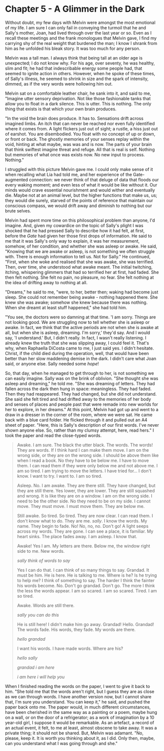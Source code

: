 
# Chapter 5 - A Glimmer in the Dark

Without doubt, my few days with Melvin were amongst the most emotional of my life. I am sure I can only fail in conveying the turmoil that he and Sally's mother, Joan, had lived through over the last year or so. Even as I recall these meetings and the frank monologues that Melvin gave, I find my carrying shy of the real weight that burdened the man; I know I shrank from him as he unfolded his bleak story. It was too much for any person.

Melvin was a tall man. I always think that being tall at an older age is unexpected; I do not know why. For his age, over seventy, he was healthy, slim and fit; he had that indescribable energy some people had, that seemed to ignite action in others. However, when he spoke of these times, of Sally's illness, he seemed to shrink in size and the spark of intensity, dimmed, as if the very words were hollowing him out.

Melvin sat on a comfortable leather chair, he sank into it, and said to me, "Imagine utter sensory deprivation. Not like those fashionable tanks that allow you to float in a dark silence. This is utter. This is nothing. The only thing that exists is that which your own brain produces.

"In the void the brain does produce. It has to. Sensations drift across imagined limbs. An itch that can never be reached nor even fully identified where it comes from. A light flickers just out of sight; a rustle, a hiss just out of earshot. You are disembodied. You float with no concept of up or down, or front or back. The ghostly memories of your senses replay within the void, hinting at what maybe, was was and is now. The parts of your brain that think swiftest imagine threat and refuge. All that is real is self. Nothing but memories of what once was exists now. No new input to process. Nothing."

I struggled with this picture Melvin gave me. I could only make sense of it when recalling what Lia had told me, and her experience of the Gate-augmented connection: we never think of that deluge of data that floods our every waking moment; and even less of what it would be like without it. Our minds would crave essential nourishment and would wither and eventually die. Maybe not at an animal level, but the higher functions that make us, us; they would die surely, starved of the points of reference that maintain our conscious compass, we would drift away and diminish to nothing but our brute selves.

Melvin had spent more time on this philosophical problem than anyone, I'd imagine. And, given my cowardice on the topic of Sally's plight I was shocked that he had pressed Sally to describe how it had felt, at first, before the *Gate* had given her those first drops of information. He said to me that it was Sally's only way to explain, it was her measurement, somehow, of her condition, and whether she was asleep or awake. He said, "Knowing that we are awake or asleep, is not something we often struggle with. There is enough information to tell us. Not for Sally." He continued, "First, when she woke and realised that she was awake, she was terrified. Then, over time, she understood what awake meant. The initial twitching, itching, whispering glimmers that had so terrified her at first, had faded. She then felt nothing. She felt no pain, no pleasure, no fear. She felt nothing at the idea of drifting away to nothing at all.

"Dreams," he said to me, "were, to her, better then; waking had become just sleep. She could not remember being awake - nothing happened there. She knew she was awake; somehow she knew because there was nothing. When she dreamt at least stuff happened," she had told him.

"You see, the doctors were so damning at that time. 'I am sorry. Things are not looking good. We are struggling now to tell whether she is asleep or awake. In fact, we think that the active periods are not when she is awake at all, but when she is asleep, dreaming. I'm sorry,' they'd say. And I would say, 'I understand.' But, I didn't really. In fact, I wasn't really listening. I already knew the truth that she was slipping away, I could feel it. That's why, when Raphaella DiCosta came to me, I just said yes. I didn't hesitate. Christ, if the child died during the operation, well, that would have been better than her slow maddening demise in the dark. I didn't care what Joan said, or anyone else. Sally needed some *hope*!

<!-- REWRITE: Doesn't make sense, this next paragraph --

"I cannot imagine what it must be like for her. She has no stimuli. Her mind is completely closed."
"We have done everything, yes?" He stared at her. She felt his accusation.
"We cannot think of anything more. Before you say, it is not because of the risk. Either to her or us. I want this to work. I wanted it to work."
"I'll keep going. Thank you, for this." He held up the tablet.
"She may not understand the signals. We are only going on what other candidates have found to work. No one was as young as she is." Her lips tightened and she slowly shook her head. "I am so sorry." She caught herself and focussed on him. "Remember, short repeating words. A vocabulary of no more than 5 common words. Her name: repeat it often." 

-->

So, that day, when he managed to get through to her, is not something we can easily imagine. Sally was on the brink of oblivion. "She thought she was asleep and dreaming," he told me. "She was dreaming of letters. They had fallen across the dark then hung in space: meaningless. They had faded. Then they had reappeared. They had changed, but she did not understand. She said she felt tired and had drifted away to the memories of her body and senses of places and people past that were remade into new worlds for her to explore, in her dreams." At this point, Melvin had got up and went to a draw in a dresser in the corner of the room, where we were sat. He came back with a blue card folder. He flicked through it and pulled out an A4 sheet of paper. "Here, this is Sally's description of our first words. I've never shown anyone else. So, rather than my clumsy attempt, here, read hers." I took the paper and read the close-typed words.

> Awake. I am sure. The black the utter black. The words. The words! They are words. If I think hard I can make them move. I am on the wrong side, or they are on the wrong side. I should be above them like when I read a book. No they have to be below me. I have to move them. I can read them if they were only below me and not above me. I am so tired. I am trying to move the letters. I have tried for… I don't know. I want to try. I want to. I am so tired.
> 
> Asleep. No. I am awake. They are there still. They have changed, but they are still there. Yes lower, they are lower. They are still squashed and wrong. It is like they are on a window. I am on the wrong side. I need to be the other side. No they need to be on my side. I cannot move. They must move. I must move them. They are below me.
> 
> Still awake. So tired. So tired. They are now clear. I can read them. I don't know what to do. They are me. *sally*.  I know the words. My name. They begin to fade. No! No, no, no. Don't go! A light seeps across my words. They are gone. I can see a place, it is familiar. My heart sinks. The place fades away. I am asleep. I know that.
> 
> Awake! Yes I am. My letters are there. Below me, the window right side to me. New words.
> 
> *sally think of words to say*  
> 
> Yes I can do that. I can think of so many things to say. Grandad. It must be him. He is here. He is talking to me. Where is he? Is he trying to help me? I think of something to say. The harder I think the fainter his words become. No. Don't go grandad. Don't go. The more I think the less the words appear. I am so scared. I am so scared. Tired. I am so tired.
> 
> Awake. Words are still there.
> 
> *sally you can do this*
> 
> He is still here! I didn't make him go away. Grandad! Hello. Grandad! The words fade. His words, they fade. My words are there.
> 
> *hello grandad*
> 
> I want his words. I have made words. Where are his?
> 
> *hello sally*
> 
> *grandad i am here*
> 
> *i am here i will help you*

When I finished reading the words on the paper, I went to give it back to him. "She told me that the words aren't right, but I guess they are as close as we can through words. I have another version now, but I cannot share that, I'm sure you understand. You can keep it," he said, and pushed the paper back onto me. The paper would, in much different circumstances, have been cherished in the same way as a painting or a poem, maybe hung on a wall, or on the door of a refrigerator; as a work of imagination by a 10 year-old girl, I suppose it would be remarkable. As an artefact, a record of an actual event, it felt, to me at least, almost obscene to take away. It was a private thing; it should not be shared. But, Melvin was adamant. "No, please, keep it. It is worth you thinking about it, as I did. Only then, maybe, can you understand what I was going through and she."

